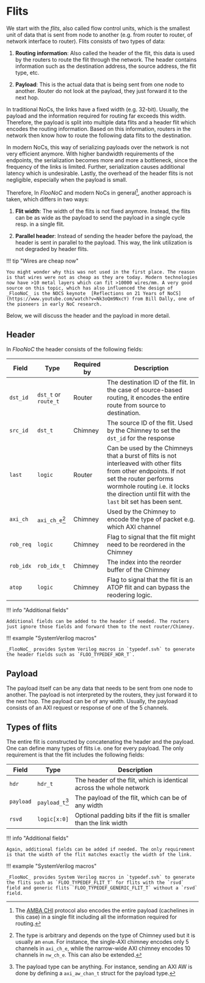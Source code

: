 # Flits

We start with the _flits_, also called flow control units, which is the smallest unit of data that is sent from node to another (e.g. from router to router, of network interface to router). Flits consists of two types of data:

1. **Routing information**: Also called the header of the flit, this data is used by the routers to route the flit through the network. The header contains information such as the destination address, the source address, the flit type, etc.

1. **Payload**: This is the actual data that is being sent from one node to another. Router do not look at the payload, they just forward it to the next hop.

In traditional NoCs, the links have a fixed width (e.g. 32-bit). Usually, the payload and the information required for routing far exceeds this width. Therefore, the payload is split into multiple data flits and a header flit which encodes the routing information. Based on this information, routers in the network then know how to route the following data flits to the destination.

In modern NoCs, this way of serializing payloads over the network is not very efficient anymore. With higher bandwidth requirements of the endpoints, the serialization becomes more and more a bottleneck, since the frequency of the links is limited. Further, serialization causes additional latency which is undesirable. Lastly, the overhead of the header flits is not negligible, especially when the payload is small.

Therefore, In _FlooNoC_ and modern NoCs in general[^1], another approach is taken, which differs in two ways:

[^1]: The [AMBA CHI](https://developer.arm.com/documentation/ihi0050/latest/) protocol also encodes the entire payload (cachelines in this case) in a single flit including all the information required for routing.

1. **Flit width**: The width of the flits is not fixed anymore. Instead, the flits can be as wide as the payload to send the payload in a single cycle resp. in a single flit.

1. **Parallel header**: Instead of sending the header before the payload, the header is sent in parallel to the payload. This way, the link utilization is not degraded by header flits.

!!! tip "Wires are cheap now"

    You might wonder why this was not used in the first place. The reason is that wires were not as cheap as they are today. Modern technologies now have >10 metal layers which can fit >10000 wires/mm. A very good source on this topic, which has also influenced the design of _FlooNoC_ is the NOCS keynote  [Reflections on 21 Years of NoCS](https://www.youtube.com/watch?v=Nk3oQm9NxcY) from Bill Dally, one of the pioneers in early NoC research.

Below, we will discuss the header and the payload in more detail.

## Header

In _FlooNoC_ the header consists of the following fields:

| Field | Type | Required by | Description |
| ----------- | --------------- | ---------- | --------------------- |
| `dst_id` | `dst_t` or `route_t` | Router | The destination ID of the flit. In the case of source-based routing, it encodes the entire route from source to destination. |
| `src_id` | `dst_t` | Chimney | The source ID of the flit. Used by the Chimney to set the `dst_id` for the response |
| `last` | `logic` | Router | Can be used by the Chimneys that a burst of flits is not interleaved with other flits from other endpoints. If not set the router performs wormhole routing i.e. it locks the direction until flit with the `last` bit set has been sent. |
| `axi_ch` | `axi_ch_e`[^2] | Chimney | Used by the Chimney to encode the type of packet e.g. which AXI channel |
| `rob_req` | `logic` | Chimney | Flag to signal that the flit might need to be reordered in the Chimney |
| `rob_idx` | `rob_idx_t` | Chimney | The index into the reorder buffer of the Chimney |
| `atop` | `logic` | Chimney | Flag to signal that the flit is an ATOP flit and can bypass the reodering logic. |

!!! info "Additional fields"

    Additional fields can be added to the header if needed. The routers just ignore those fields and forward them to the next router/Chimney.

!!! example "SystemVerilog macros"

    _FlooNoC_ provides System Verilog macros in `typedef.svh` to generate the header fields such as `FLOO_TYPEDEF_HDR_T`.

[^2]: The type is arbitrary and depends on the type of Chimney used but it is usually an `enum`. For instance, the single-AXI chimney encodes only 5 channels in `axi_ch_e`, while the narrow-wide AXI chimney encodes 10 channels in `nw_ch_e`. This can also be extended.

## Payload

The payload itself can be any data that needs to be sent from one node to another. The payload is not interpreted by the routers, they just forward it to the next hop. The payload can be of any width. Usually, the payload consists of an AXI request or response of one of the 5 channels.

## Types of flits

The entire flit is constructed by concatenating the header and the payload. One can define many types of flits i.e. one for every payload. The only requirement is that the flit includes the following fields:

| Field | Type | Description |
| ----------- | --------------- | --------------------- |
| `hdr` | `hdr_t` | The header of the flit, which is identical across the whole network |
| `payload` | `payload_t`[^3] | The payload of the flit, which can be of any width |
| `rsvd` | `logic[x:0]` | Optional padding bits if the flit is smaller than the link width |

[^3]: The payload type can be anything. For instance, sending an AXI AW is done by defining a `axi_aw_chan_t` struct for the payload type.

!!! info "Additional fields"

    Again, additional fields can be added if needed. The only requirement is that the width of the flit matches exactly the width of the link.

!!! example "SystemVerilog macros"

    _FlooNoC_ provides System Verilog macros in `typedef.svh` to generate the flits such as `FLOO_TYPEDEF_FLIT_T` for flits with the `rsvd` field and generic flits `FLOO_TYPEDEF_GENERIC_FLIT_T` without a `rsvd` field.
